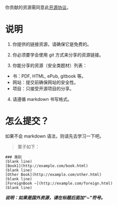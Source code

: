 你贡献的资源需同意此[开源协议](/LICENSE)。

# 说明

1. 你提供的链接资源，请确保它是免费的。

2. 你必须要学会使用 git 方式来分享的资源链接。

3. 你能分享的资源（安全类题材）列表：

  - 书：PDF, HTML, ePub, gitbook 等。
  - 网站：提交前确保网站的安全性。
  - 项目：只接受开源项目的分享。

4. 请遵循 markdown 书写格式。

# 怎么提交？

如果不会 markdown 语法，则请先去学习一下吧。

> 栗子如下：

```
### 类别
(blank line)                              
[Book1](http://example.com/book.html)
(blank line)
[Other Book](http://example.com/other.html)
(blank line)
[ForeignBook ~](http://example.com/foreign.html)
(blank line)
```

***说明：如果是国外资源，请在标题后面加“~”符号。***

